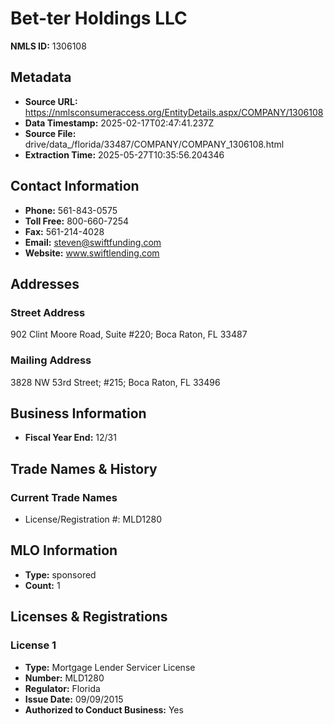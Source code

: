 # Bet-ter Holdings LLC

**NMLS ID:** 1306108

## Metadata
- **Source URL:** https://nmlsconsumeraccess.org/EntityDetails.aspx/COMPANY/1306108
- **Data Timestamp:** 2025-02-17T02:47:41.237Z
- **Source File:** drive/data_/florida/33487/COMPANY/COMPANY_1306108.html
- **Extraction Time:** 2025-05-27T10:35:56.204346

## Contact Information
- **Phone:** 561-843-0575
- **Toll Free:** 800-660-7254
- **Fax:** 561-214-4028
- **Email:** steven@swiftfunding.com
- **Website:** www.swiftlending.com

## Addresses
### Street Address
902 Clint Moore Road, Suite #220; Boca Raton, FL 33487

### Mailing Address
3828 NW 53rd Street; #215; Boca Raton, FL 33496

## Business Information
- **Fiscal Year End:** 12/31

## Trade Names & History
### Current Trade Names
- License/Registration #: MLD1280

## MLO Information
- **Type:** sponsored
- **Count:** 1

## Licenses & Registrations

### License 1
- **Type:** Mortgage Lender Servicer License
- **Number:** MLD1280
- **Regulator:** Florida
- **Issue Date:** 09/09/2015
- **Authorized to Conduct Business:** Yes
